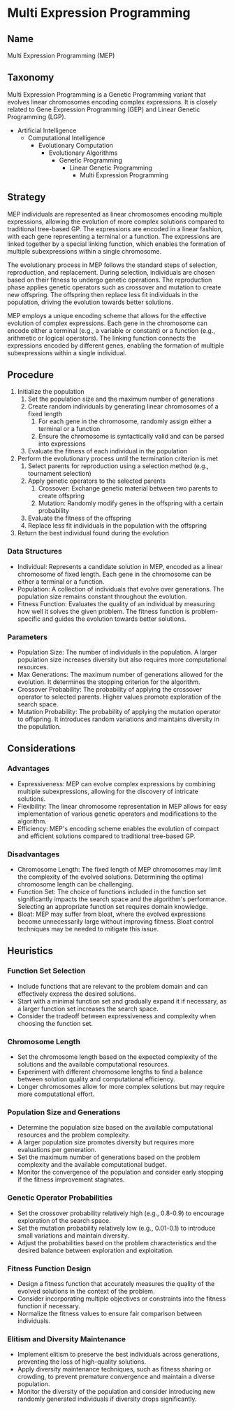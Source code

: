 # Multi Expression Programming

## Name
Multi Expression Programming (MEP)

## Taxonomy
Multi Expression Programming is a Genetic Programming variant that evolves linear chromosomes encoding complex expressions. It is closely related to Gene Expression Programming (GEP) and Linear Genetic Programming (LGP).

- Artificial Intelligence
  - Computational Intelligence
    - Evolutionary Computation
      - Evolutionary Algorithms
        - Genetic Programming
          - Linear Genetic Programming
            - Multi Expression Programming

## Strategy
MEP individuals are represented as linear chromosomes encoding multiple expressions, allowing the evolution of more complex solutions compared to traditional tree-based GP. The expressions are encoded in a linear fashion, with each gene representing a terminal or a function. The expressions are linked together by a special linking function, which enables the formation of multiple subexpressions within a single chromosome.

The evolutionary process in MEP follows the standard steps of selection, reproduction, and replacement. During selection, individuals are chosen based on their fitness to undergo genetic operations. The reproduction phase applies genetic operators such as crossover and mutation to create new offspring. The offspring then replace less fit individuals in the population, driving the evolution towards better solutions.

MEP employs a unique encoding scheme that allows for the effective evolution of complex expressions. Each gene in the chromosome can encode either a terminal (e.g., a variable or constant) or a function (e.g., arithmetic or logical operators). The linking function connects the expressions encoded by different genes, enabling the formation of multiple subexpressions within a single individual.

## Procedure
1. Initialize the population
   1. Set the population size and the maximum number of generations
   2. Create random individuals by generating linear chromosomes of a fixed length
      1. For each gene in the chromosome, randomly assign either a terminal or a function
      2. Ensure the chromosome is syntactically valid and can be parsed into expressions
   3. Evaluate the fitness of each individual in the population
2. Perform the evolutionary process until the termination criterion is met
   1. Select parents for reproduction using a selection method (e.g., tournament selection)
   2. Apply genetic operators to the selected parents
      1. Crossover: Exchange genetic material between two parents to create offspring
      2. Mutation: Randomly modify genes in the offspring with a certain probability
   3. Evaluate the fitness of the offspring
   4. Replace less fit individuals in the population with the offspring
3. Return the best individual found during the evolution

### Data Structures
- Individual: Represents a candidate solution in MEP, encoded as a linear chromosome of fixed length. Each gene in the chromosome can be either a terminal or a function.
- Population: A collection of individuals that evolve over generations. The population size remains constant throughout the evolution.
- Fitness Function: Evaluates the quality of an individual by measuring how well it solves the given problem. The fitness function is problem-specific and guides the evolution towards better solutions.

### Parameters
- Population Size: The number of individuals in the population. A larger population size increases diversity but also requires more computational resources.
- Max Generations: The maximum number of generations allowed for the evolution. It determines the stopping criterion for the algorithm.
- Crossover Probability: The probability of applying the crossover operator to selected parents. Higher values promote exploration of the search space.
- Mutation Probability: The probability of applying the mutation operator to offspring. It introduces random variations and maintains diversity in the population.

## Considerations
### Advantages
- Expressiveness: MEP can evolve complex expressions by combining multiple subexpressions, allowing for the discovery of intricate solutions.
- Flexibility: The linear chromosome representation in MEP allows for easy implementation of various genetic operators and modifications to the algorithm.
- Efficiency: MEP's encoding scheme enables the evolution of compact and efficient solutions compared to traditional tree-based GP.

### Disadvantages
- Chromosome Length: The fixed length of MEP chromosomes may limit the complexity of the evolved solutions. Determining the optimal chromosome length can be challenging.
- Function Set: The choice of functions included in the function set significantly impacts the search space and the algorithm's performance. Selecting an appropriate function set requires domain knowledge.
- Bloat: MEP may suffer from bloat, where the evolved expressions become unnecessarily large without improving fitness. Bloat control techniques may be needed to mitigate this issue.

## Heuristics
### Function Set Selection
- Include functions that are relevant to the problem domain and can effectively express the desired solutions.
- Start with a minimal function set and gradually expand it if necessary, as a larger function set increases the search space.
- Consider the tradeoff between expressiveness and complexity when choosing the function set.

### Chromosome Length
- Set the chromosome length based on the expected complexity of the solutions and the available computational resources.
- Experiment with different chromosome lengths to find a balance between solution quality and computational efficiency.
- Longer chromosomes allow for more complex solutions but may require more computational effort.

### Population Size and Generations
- Determine the population size based on the available computational resources and the problem complexity.
- A larger population size promotes diversity but requires more evaluations per generation.
- Set the maximum number of generations based on the problem complexity and the available computational budget.
- Monitor the convergence of the population and consider early stopping if the fitness improvement stagnates.

### Genetic Operator Probabilities
- Set the crossover probability relatively high (e.g., 0.8-0.9) to encourage exploration of the search space.
- Set the mutation probability relatively low (e.g., 0.01-0.1) to introduce small variations and maintain diversity.
- Adjust the probabilities based on the problem characteristics and the desired balance between exploration and exploitation.

### Fitness Function Design
- Design a fitness function that accurately measures the quality of the evolved solutions in the context of the problem.
- Consider incorporating multiple objectives or constraints into the fitness function if necessary.
- Normalize the fitness values to ensure fair comparison between individuals.

### Elitism and Diversity Maintenance
- Implement elitism to preserve the best individuals across generations, preventing the loss of high-quality solutions.
- Apply diversity maintenance techniques, such as fitness sharing or crowding, to prevent premature convergence and maintain a diverse population.
- Monitor the diversity of the population and consider introducing new randomly generated individuals if diversity drops significantly.
